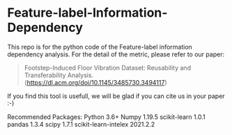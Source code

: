 # Feature-label-Information-Dependency
This repo is for the python code of the Feature-label information dependency analysis.
For the detail of the metric, please refer to our paper: 
> Footstep-Induced Floor Vibration Dataset: Reusability and Transferability Analysis.(https://dl.acm.org/doi/10.1145/3485730.3494117)

If you find this tool is usefull, we will be glad if you can cite us in your paper :-)


Recommended Packages:
Python 3.6+
Numpy                     1.19.5
scikit-learn              1.0.1            
pandas                    1.3.4
scipy                     1.7.1
scikit-learn-intelex      2021.2.2
